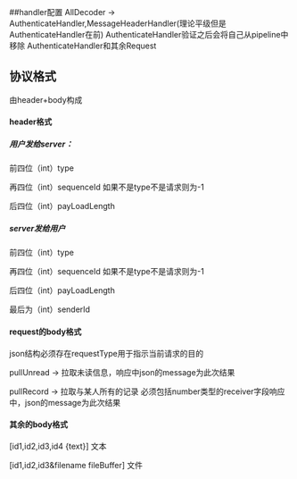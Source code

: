 
##handler配置
AllDecoder ->  AuthenticateHandler,MessageHeaderHandler(理论平级但是AuthenticateHandler在前)
AuthenticateHandler验证之后会将自己从pipeline中移除
AuthenticateHandler和其余Request
## 协议格式

由header+body构成

#### header格式

##### 用户发给server：

 前四位（int）type

再四位（int）sequenceId  如果不是type不是请求则为-1

后四位（int）payLoadLength

##### server发给用户

 前四位（int）type

再四位（int）sequenceId 如果不是type不是请求则为-1

后四位（int）payLoadLength

最后为（int）senderId

#### request的body格式
json结构必须存在requestType用于指示当前请求的目的

pullUnread -> 拉取未读信息，响应中json的message为此次结果

pullRecord -> 拉取与某人所有的记录 必须包括number类型的receiver字段响应中，json的message为此次结果

#### 其余的body格式
[id1,id2,id3,id4 {text}] 文本

[id1,id2,id3&filename fileBuffer] 文件
